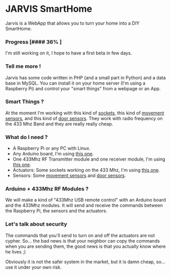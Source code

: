 # JARVIS SmartHome

Jarvis is a WebApp that allows you to turn your home into a DIY SmartHome.

### Progress [#### 36%      ]

I'm still working on it, I hope to have a first beta in few days.

### Tell me more !

Jarvis has some code written in PHP (and a small part in Python) and a data base in MySQL. You can install it on your home  server (I'm using a Raspberry Pi) and control your "smart things" from a webpage or an App.

### Smart Things ?

At the moment I'm working with this kind of [sockets](http://www.amazon.co.uk/REMOTE-CONTROLLED-MAINS-SOCKETS-OPERATION/dp/B0068JOTTA/ref=pd_sim_sbs_diy_7), this kind of [movement sensors](http://dx.com/p/hw-01a-wireless-pir-motion-detector-white-1-x-9v-127629), and this kind of [door sensors](http://dx.com/p/oudi-ad-87-433mhz-wireless-door-contact-white-248919). They work with radio frequency on the 433 Mhz Band and they are really really cheap.

### What do I need ?

- A Raspberry Pi or any PC with Linux.
- Any Arduino board, I'm using [this one](http://dx.com/p/nano-v3-0-avr-atmega328-p-20au-module-board-usb-cable-for-arduino-118037#.Ut65AXk4lGE).
- One 433Mhz RF Transmitter module and one receiver module, I'm using [this one](http://dx.com/p/433mhz-rf-transmitter-module-receiver-module-link-kit-for-arduino-arm-mcu-wl-green-220194#.UvT5r3k8bRt).
- Actuators: Some sockets working on the 433 Mhz, I'm using [this one](http://www.amazon.co.uk/REMOTE-CONTROLLED-MAINS-SOCKETS-OPERATION/dp/B0068JOTTA/ref=pd_sim_sbs_diy_7).
- Sensors: Some [movement sensors](http://dx.com/p/hw-01a-wireless-pir-motion-detector-white-1-x-9v-127629) and [door sensors](http://dx.com/p/oudi-ad-87-433mhz-wireless-door-contact-white-248919).

### Arduino + 433Mhz RF Modules ?

We will make a kind of "433Mhz USB remote control" with an Arduino board and the 433Mhz modules. It will send and receive the commands between the Raspberry Pi, the sensors and the actuators.

### Let's talk about security

The commands that you'll send to turn on and off the actuators are not cypher. So... the bad news is that your neighbor can copy the commands when you are sending them, the good news is that you actually know where he lives ;)

Obviously it is not the safer system in the market, but it is damn cheap, so... use it under your own risk.

